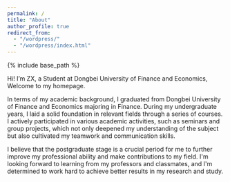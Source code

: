 ```yaml
---
permalink: /
title: "About"
author_profile: true
redirect_from: 
  - "/wordpress/"
  - "/wordpress/index.html"
---
```


{% include base_path %}

Hi! I’m ZX, a Student at Dongbei University of Finance and Economics, Welcome to my homepage. 

In terms of my academic background, I graduated from Dongbei University of Finance and Economics majoring in Finance. During my undergraduate years, I laid a solid foundation in relevant fields through a series of courses. I actively participated in various academic activities, such as seminars and group projects, which not only deepened my understanding of the subject but also cultivated my teamwork and communication skills.

I believe that the postgraduate stage is a crucial period for me to further improve my professional ability and make contributions to my field. I'm looking forward to learning from my professors and classmates, and I'm determined to work hard to achieve better results in my research and study.​


